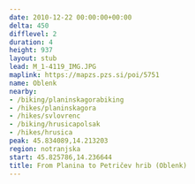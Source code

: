 ```yaml
---
date: 2010-12-22 00:00:00+00:00
delta: 450
difflevel: 2
duration: 4
height: 937
layout: stub
lead: M_1-4119_IMG.JPG
maplink: https://mapzs.pzs.si/poi/5751
name: Oblenk
nearby:
- /biking/planinskagorabiking
- /hikes/planinskagora
- /hikes/svlovrenc
- /biking/hrusicapolsak
- /hikes/hrusica
peak: 45.834089,14.213203
region: notranjska
start: 45.825786,14.236644
title: From Planina to Petričev hrib (Oblenk)
---
```

